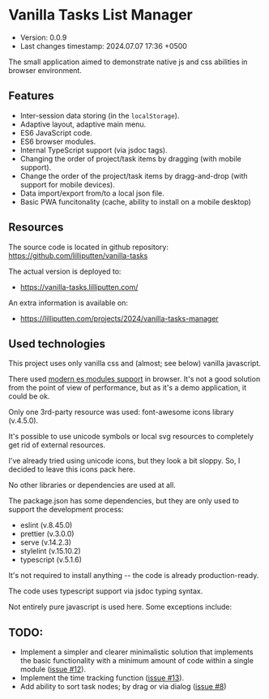 <!--
@since 2024.06.30, 12:00
@changed 2024.07.04, 21:16
-->

# Vanilla Tasks List Manager

- Version: 0.0.9
- Last changes timestamp: 2024.07.07 17:36 +0500

The small application aimed to demonstrate native js and css abilities in browser environment.

## Features

- Inter-session data storing (in the `localStorage`).
- Adaptive layout, adaptive main menu.
- ES6 JavaScript code.
- ES6 browser modules.
- Internal TypeScript support (via jsdoc tags).
- Changing the order of project/task items by dragging (with mobile support).
- Change the order of the project/task items by dragg-and-drop (with support for mobile devices).
- Data import/export from/to a local json file.
- Basic PWA funcitonality (cache, ability to install on a mobile desktop)

## Resources

The source code is located in github repository: https://github.com/lilliputten/vanilla-tasks

The actual version is deployed to:

- https://vanilla-tasks.lilliputten.com/

An extra information is available on:

- https://lilliputten.com/projects/2024/vanilla-tasks-manager

## Used technologies

This project uses only vanilla css and (almost; see below) vanilla javascript.

There used [modern es modules support](https://www.sitepoint.com/using-es-modules/) in browser. It's not a good solution from the point of view of performance, but as it's a demo application, it could be ok.

Only one 3rd-party resource was used: font-awesome icons library (v.4.5.0).

It's possible to use unicode symbols or local svg resources to completely get rid of external resources.

I've already tried using unicode icons, but they look a bit sloppy. So, I decided to leave this icons pack here.

No other libraries or dependencies are used at all.

The package.json has some dependencies, but they are only used to support the development process:

- eslint (v.8.45.0)
- prettier (v.3.0.0)
- serve (v.14.2.3)
- stylelint (v.15.10.2)
- typescript (v.5.1.6)

It's not required to install anything -- the code is already production-ready.

The code uses typescript support via jsdoc typing syntax.

Not entirely pure javascript is used here. Some exceptions include:

## TODO:

- Implement a simpler and clearer minimalistic solution that implements the basic functionality with a minimum amount of code within a single module ([issue #12](https://github.com/lilliputten/vanilla-tasks/issues/12)).
- Implement the time tracking function ([issue #13](https://github.com/lilliputten/vanilla-tasks/issues/13)).
- Add ability to sort task nodes; by drag or via dialog ([issue #8](https://github.com/lilliputten/vanilla-tasks/issues/8))
